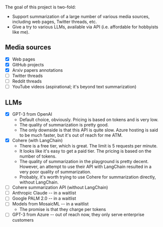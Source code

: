 The goal of this project is two-fold:

* Support summarization of a large number of various media sources, including web pages, Twitter threads, etc.
* Give a try to various LLMs, available via API (i.e. affordable for hobbyists like me).

## Media sources

* [x] Web pages
* [x] GitHub projects
* [x] Arxiv papers annotations
* [ ] Twitter threads
* [ ] Reddit threads
* [ ] YouTube videos (aspirational; it's beyond text summarization)

## LLMs

* [x] GPT-3 from OpenAI
  * Default choice, obviously. Pricing is based on tokens and is very low.
  * The quality of summarization is pretty good. 
  * The only downside is that this API is quite slow. Azure hosting is said to be much faster, 
  but it's out of reach for me ATM.
* [x] Cohere (with LangChain)
  * There is a free tier, which is great. The limit is 5 requests per minute.
  * It looks like it's easy to get a paid tier. The pricing is based on the number of tokens.
  * The quality of summarization in the playground is pretty decent. However, an attempt to use
  their API with LangChain resulted in a very poor quality of summarization.
  * Probably, it's worth trying to use Cohere for summarization directly, without LangChain.
* [ ] Cohere summarization API (without LangChain)
* [ ] Anthropic Claude -- in a waitlist
* [ ] Google PALM 2.0 -- in a waitlist
* [ ] Models from MosaicML -- in a waitlist
  * The promise is that they charge per tokens
* [ ] GPT-3 from Azure -- out of reach now, they only serve enterprise customers

